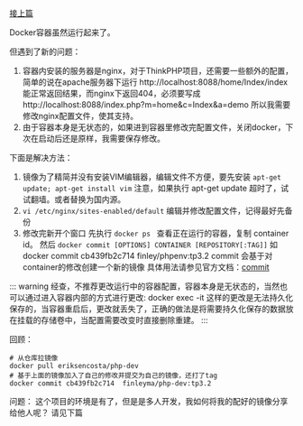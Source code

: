 [接上篇](/DevOps/Docker/Docker-学习系列1--使用-Docker-快速实现多版本PHP切换)

Docker容器虽然运行起来了。

但遇到了新的问题：

1. 容器内安装的服务器是nginx，对于ThinkPHP项目，还需要一些额外的配置，简单的说在apache服务器下运行 http://localhost:8088/home/Index/index 能正常返回结果，而nginx下返回404，必须要写成  http://localhost:8088/index.php?m=home&c=Index&a=demo
所以我需要修改nginx配置文件，使其支持。
2. 由于容器本身是无状态的，如果进到容器里修改完配置文件，关闭docker，下次在启动后还是原样，我需要保存修改。

下面是解决方法：

1.  镜像为了精简并没有安装VIM编辑器，编辑文件不方便，要先安装 `apt-get update; apt-get install vim` 
注意，如果执行 apt-get update 超时了，试试翻墙。或者替换为国内源。
2. `vi /etc/nginx/sites-enabled/default` 编辑并修改配置文件，记得最好先备份
3. 修改完新开个窗口 
先执行 `docker ps ` 查看正在运行的容器，复制 container id。
然后 `docker commit [OPTIONS] CONTAINER [REPOSITORY[:TAG]]` 如 docker commit cb439fb2c714 finley/phpenv:tp3.2
commit 会基于对container的修改创建一个新的镜像
具体用法请参见官方文档：[commit](https://docs.docker.com/engine/reference/commandline/commit/)

::: warning
经查，不推荐更改运行中的容器配置，容器本身是无状态的，当然也可以通过进入容器内部的方式进行更改: docker exec -it 这样的更改是无法持久化保存的，当容器重启后，更改就丢失了，正确的做法是将需要持久化保存的数据放在挂载的存储卷中，当配置需要改变时直接删除重建。
:::

回顾：
```
# 从仓库拉镜像
docker pull eriksencosta/php-dev
# 基于上面的镜像加入了自己的修改并提交为自己的镜像，还打了tag
docker commit cb439fb2c714  finleyma/php-dev:tp3.2
```

问题：
这个项目的环境是有了，但是是多人开发，我如何将我的配好的镜像分享给他人呢？
请见下篇
